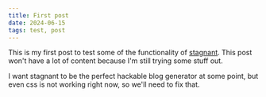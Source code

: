```yaml
---
title: First post
date: 2024-06-15
tags: test, post
---
```


This is my first post to test some of the functionality of [stagnant](https://github.com/legoraft/stagnant). This post won't have a lot of content because I'm still trying some stuff out.

I want stagnant to be the perfect hackable blog generator at some point, but even css is not working right now, so we'll need to fix that.